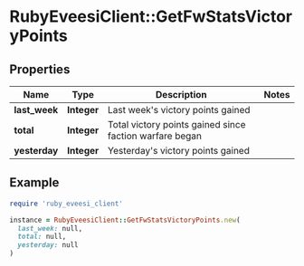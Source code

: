# RubyEveesiClient::GetFwStatsVictoryPoints

## Properties

| Name | Type | Description | Notes |
| ---- | ---- | ----------- | ----- |
| **last_week** | **Integer** | Last week&#39;s victory points gained |  |
| **total** | **Integer** | Total victory points gained since faction warfare began |  |
| **yesterday** | **Integer** | Yesterday&#39;s victory points gained |  |

## Example

```ruby
require 'ruby_eveesi_client'

instance = RubyEveesiClient::GetFwStatsVictoryPoints.new(
  last_week: null,
  total: null,
  yesterday: null
)
```

